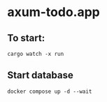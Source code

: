 # axum-todo.app

## To start:

```
cargo watch -x run
```

## Start database

```
docker compose up -d --wait
```
